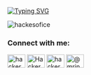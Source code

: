 [![Typing SVG](https://readme-typing-svg.demolab.com?font=Fira+Code&weight=700&pause=1000&random=false&width=435&lines=HEY+THERE+WELCOME+TO+MY+PROFILE)](https://git.io/typing-svg)



<p align="left"> <img src="https://komarev.com/ghpvc/?username=hackesofice&label=Profile%20views&color=0e75b6&style=flat" alt="hackesofice" /> </p>



<h3 align="left">Connect with me:</h3>
<p align="left">
<a href="https://twitter.com/hackersofice" target="blank"><img align="center" src="https://raw.githubusercontent.com/rahuldkjain/github-profile-readme-generator/master/src/images/icons/Social/twitter.svg" alt="hackersofice" height="30" width="40" /></a>
<a href="https://fb.com/Hackersofice" target="blank"><img align="center" src="https://raw.githubusercontent.com/rahuldkjain/github-profile-readme-generator/master/src/images/icons/Social/facebook.svg" alt="Hackersofice" height="30" width="40" /></a>
<a href="https://instagram.com/hackersofice" target="blank"><img align="center" src="https://raw.githubusercontent.com/rahuldkjain/github-profile-readme-generator/master/src/images/icons/Social/instagram.svg" alt="hackersofice" height="30" width="40" /></a>
<a href="https://youtube.com/@mrindianhelper_hacer" target="blank"><img align="center" src="https://raw.githubusercontent.com/rahuldkjain/github-profile-readme-generator/master/src/images/icons/Social/youtube.svg" alt="@mrindianhelper_hacer" height="30" width="40" /></a>
</p>

